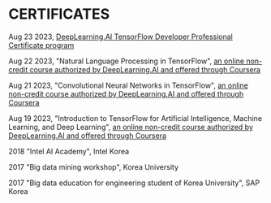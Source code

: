 # CERTIFICATES

Aug 23 2023, [DeepLearning.AI TensorFlow Developer Professional Certificate
program](https://coursera.org/share/961d5432884bb0bdefaf41cae1fe05f9)

Aug 22 2023, "Natural Language Processing in TensorFlow", [an online non-credit course authorized by DeepLearning.AI and offered through Coursera](https://coursera.org/share/9efc45527154bfd190ac3935d4b78f8c)

Aug 21 2023, "Convolutional Neural Networks in TensorFlow", [an online non-credit course authorized by DeepLearning.AI and offered through Coursera](https://coursera.org/share/0ccb2d1caf21702edc0d1035fecdf525)

Aug 19 2023, "Introduction to TensorFlow for Artificial Intelligence, Machine Learning, and Deep Learning", [an online non-credit course authorized by DeepLearning.AI and offered through Coursera](https://coursera.org/share/dd835f119d2e2dbc39e1248e8f8a8f4e)

2018 "Intel AI Academy", Intel Korea

2017 "Big data mining workshop", Korea University

2017 "Big data education for engineering student of Korea University", SAP Korea
